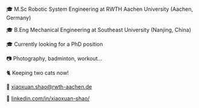 🎓 M.Sc Robotic System Engineering at RWTH Aachen University (Aachen, Germany)

🎓 B.Eng Mechanical Engineering at Southeast University (Nanjing, China)

🎓 Currently looking for a PhD position

📷 Photography, badminton, workout...

🐈 Keeping two cats now!

📮 xiaoxuan.shao@rwth-aachen.de

💼 [linkedin.com/in/xiaoxuan-shao/](https://www.linkedin.com/in/xiaoxuan-shao/)
